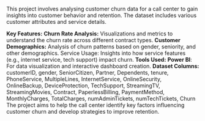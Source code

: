 This project involves analysing customer churn data for a call center to gain insights into customer behavior and retention. The dataset includes various customer attributes and service details.

**Key Features:**
**Churn Rate Analysis:** Visualizations and metrics to understand the churn rate across different contract types.
**Customer Demographics:** Analysis of churn patterns based on gender, seniority, and other demographics.
Service Usage: Insights into how service features (e.g., internet service, tech support) impact churn.
**Tools Used:**
**Power BI**: For data visualization and interactive dashboard creation.
**Dataset Columns:**
customerID, gender, SeniorCitizen, Partner, Dependents, tenure, PhoneService, MultipleLines, InternetService, OnlineSecurity, OnlineBackup, DeviceProtection, TechSupport, StreamingTV, StreamingMovies, Contract, PaperlessBilling, PaymentMethod, MonthlyCharges, TotalCharges, numAdminTickets, numTechTickets, Churn
The project aims to help the call center identify key factors influencing customer churn and develop strategies to improve retention.
